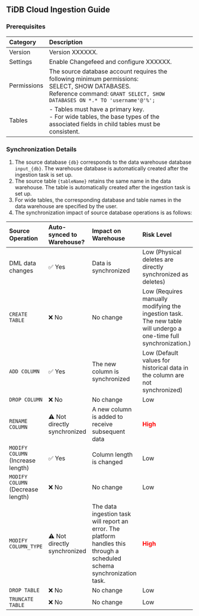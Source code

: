## TiDB Cloud Ingestion Guide

### Prerequisites

| Category | Description |
| :--- | :--- |
| Version | Version XXXXXX. |
| Settings | Enable Changefeed and configure XXXXXX. |
| Permissions | The source database account requires the following minimum permissions:<br>SELECT, SHOW DATABASES.<br>Reference command: `GRANT SELECT, SHOW DATABASES ON *.* TO 'username'@'%';` |
| Tables | - Tables must have a primary key.<br>- For wide tables, the base types of the associated fields in child tables must be consistent. |

### Synchronization Details
1. The source database `{db}` corresponds to the data warehouse database `input_{db}`. The warehouse database is automatically created after the ingestion task is set up.
2. The source table `{tableName}` retains the same name in the data warehouse. The table is automatically created after the ingestion task is set up.
3. For wide tables, the corresponding database and table names in the data warehouse are specified by the user.
4. The synchronization impact of source database operations is as follows:

| Source Operation | Auto-synced to Warehouse? | Impact on Warehouse | Risk Level |
| :--- | :--- | :--- | :--- |
| DML data changes | ✅ Yes | Data is synchronized | Low (Physical deletes are directly synchronized as deletes) |
| `CREATE TABLE` | ❌ No | No change | Low (Requires manually modifying the ingestion task. The new table will undergo a one-time full synchronization.) |
| `ADD COLUMN` | ✅ Yes | The new column is synchronized | Low (Default values for historical data in the column are not synchronized) |
| `DROP COLUMN` | ❌ No | No change | Low |
| `RENAME COLUMN` | ⚠️ Not directly synchronized | A new column is added to receive subsequent data | <font color=red>**High**</font> |
| `MODIFY COLUMN` (Increase length) | ✅ Yes | Column length is changed | Low |
| `MODIFY COLUMN` (Decrease length) | ❌ No | No change | Low |
| `MODIFY COLUMN_TYPE` | ⚠️ Not directly synchronized | The data ingestion task will report an error. The platform handles this through a scheduled schema synchronization task. | <font color=red>**High**</font> |
| `DROP TABLE` | ❌ No | No change | Low |
| `TRUNCATE TABLE` | ❌ No | No change | Low |